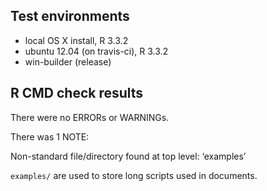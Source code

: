 ## Test environments
* local OS X install, R 3.3.2
* ubuntu 12.04 (on travis-ci), R 3.3.2
* win-builder (release)

## R CMD check results
There were no ERRORs or WARNINGs. 

There was 1 NOTE:

  Non-standard file/directory found at top level:
   ‘examples’

`examples/` are used to store long scripts used in documents.

